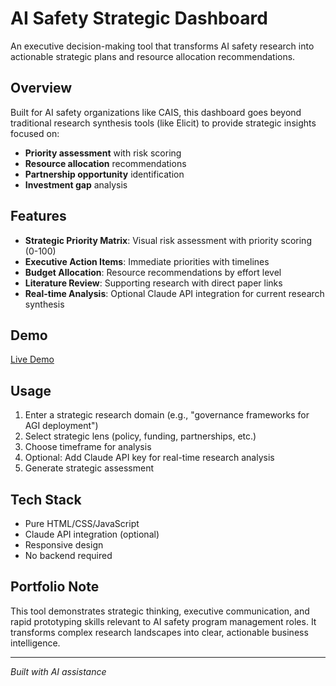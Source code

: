 # AI Safety Strategic Dashboard

An executive decision-making tool that transforms AI safety research into actionable strategic plans and resource allocation recommendations.

## Overview

Built for AI safety organizations like CAIS, this dashboard goes beyond traditional research synthesis tools (like Elicit) to provide strategic insights focused on:

- **Priority assessment** with risk scoring
- **Resource allocation** recommendations  
- **Partnership opportunity** identification
- **Investment gap** analysis

## Features

- **Strategic Priority Matrix**: Visual risk assessment with priority scoring (0-100)
- **Executive Action Items**: Immediate priorities with timelines
- **Budget Allocation**: Resource recommendations by effort level
- **Literature Review**: Supporting research with direct paper links
- **Real-time Analysis**: Optional Claude API integration for current research synthesis

## Demo

[Live Demo](https://ckas-fh.github.io/ai-safety-strategic-dashboard/)

## Usage

1. Enter a strategic research domain (e.g., "governance frameworks for AGI deployment")
2. Select strategic lens (policy, funding, partnerships, etc.)
3. Choose timeframe for analysis
4. Optional: Add Claude API key for real-time research analysis
5. Generate strategic assessment

## Tech Stack

- Pure HTML/CSS/JavaScript
- Claude API integration (optional)
- Responsive design
- No backend required

## Portfolio Note

This tool demonstrates strategic thinking, executive communication, and rapid prototyping skills relevant to AI safety program management roles. It transforms complex research landscapes into clear, actionable business intelligence.

---

*Built with AI assistance*
